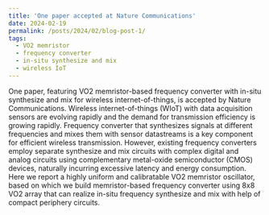 ```yaml
---
title: 'One paper accepted at Nature Communications'
date: 2024-02-19
permalink: /posts/2024/02/blog-post-1/
tags:
  - VO2 memristor
  - frequency converter
  - in-situ synthesize and mix
  - wireless IoT
---
```


One paper, featuring VO2 memristor-based frequency converter with in-situ synthesize and mix for wireless internet-of-things, is accepted by Nature Communications. Wireless internet-of-things (WIoT) with data acquisition sensors are evolving rapidly and the demand for transmission efficiency is growing rapidly. Frequency converter that synthesizes signals at different frequencies and mixes them with sensor datastreams is a key component for efficient wireless transmission. However, existing frequency converters employ separate synthesize and mix circuits with complex digital and analog circuits using complementary metal-oxide semiconductor (CMOS) devices, naturally incurring excessive latency and energy consumption. Here we report a highly uniform and calibratable VO2 memristor oscillator, based on which we build memristor-based frequency converter using 8x8 VO2 array that can realize in-situ frequency synthesize and mix with help of compact periphery circuits. 

